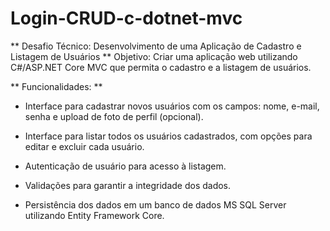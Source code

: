 # Login-CRUD-c-dotnet-mvc

** Desafio Técnico: Desenvolvimento de uma Aplicação de Cadastro e Listagem de Usuários **
Objetivo: Criar uma aplicação web utilizando C#/ASP.NET Core MVC que permita o cadastro e a listagem de usuários. 

** Funcionalidades: **

- Interface para cadastrar novos usuários com os campos: nome, e-mail, senha e upload de foto de perfil (opcional). 

- Interface para listar todos os usuários cadastrados, com opções para editar e excluir cada usuário. 

- Autenticação de usuário para acesso à listagem. 

- Validações para garantir a integridade dos dados. 

- Persistência dos dados em um banco de dados MS SQL Server utilizando Entity Framework Core. 
